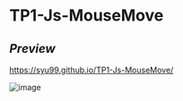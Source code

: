 # TP1-Js-MouseMove

## *Preview*

https://syu99.github.io/TP1-Js-MouseMove/


![image](https://user-images.githubusercontent.com/45003738/158996536-232cc236-ecd8-4bd9-b79c-b2b79782dd48.png)


